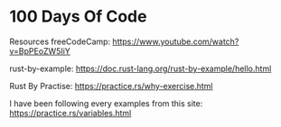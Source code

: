 # 100 Days Of Code 

Resources
freeCodeCamp:  https://www.youtube.com/watch?v=BpPEoZW5IiY

rust-by-example: https://doc.rust-lang.org/rust-by-example/hello.html

Rust By Practise: https://practice.rs/why-exercise.html

I have been following every examples from this site:
https://practice.rs/variables.html